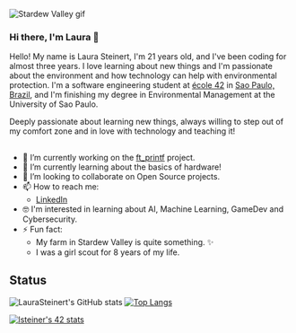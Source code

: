 
![Stardew Valley gif](stardew.gif)
### Hi there, I'm Laura 👋

Hello! My name is Laura Steinert, I'm 21 years old, and I've been coding for almost three years. I love learning about new things and I'm passionate about the environment and how technology can help with environmental protection. I'm a software engineering student at [école 42](https://www.42.fr/) in [Sao Paulo, Brazil](https://www.42sp.org.br/), and I'm finishing my degree in Environmental Management at the University of Sao Paulo. 

Deeply passionate about learning new things, always willing to step out of my comfort zone and in love with technology and teaching it!

##

- 🔭 I’m currently working on the [ft_printf](https://github.com/LauraSteinert/ft_printf) project.
- 🌱 I’m currently learning about the basics of hardware!
- 👯 I’m looking to collaborate on Open Source projects.
- 📫 How to reach me: 
  - [LinkedIn](https://www.linkedin.com/in/laurasteinert/)  
- :nerd_face: I'm interested in learning about AI, Machine Learning, GameDev and Cybersecurity. 
- ⚡ Fun fact:
  -  My farm in Stardew Valley is quite something. ✨
  -  I was a girl scout for 8 years of my life.
  <!--I made a lil game in portuguese! It was inspired by Untitled Goose Game. You are a dreadful horrendous vile creature: a goose. You can play it here: [Really cool game](https://github.com/LauraSteinert/JogoDaora).-->

## Status

<!--Status-->
![LauraSteinert's GitHub stats](https://github-readme-stats.vercel.app/api?username=LauraSteinert&show_icons=true&theme=gruvbox)
[![Top Langs](https://github-readme-stats.vercel.app/api/top-langs/?username=LauraSteinert&layout=compact&theme=gruvbox)](https://github.com/anuraghazra/github-readme-stats)  
  
[![lsteiner's 42 stats](https://badge42.herokuapp.com/api/stats/lsteiner?privacyEmail=true&cursus=42cursus)](https://github.com/JaeSeoKim/badge42)
<!--
**LauraSteinert/LauraSteinert** is a ✨ _special_ ✨ repository because its `README.md` (this file) appears on your GitHub profile.

Here are some ideas to get you started:

- 🔭 I’m currently working on ...
- 🌱 I’m currently learning ...
- 👯 I’m looking to collaborate on ...
- 🤔 I’m looking for help with ...
- 💬 Ask me about ...
- 📫 How to reach me: ...
- 😄 Pronouns: ...
- ⚡ Fun fact: ...
-->

